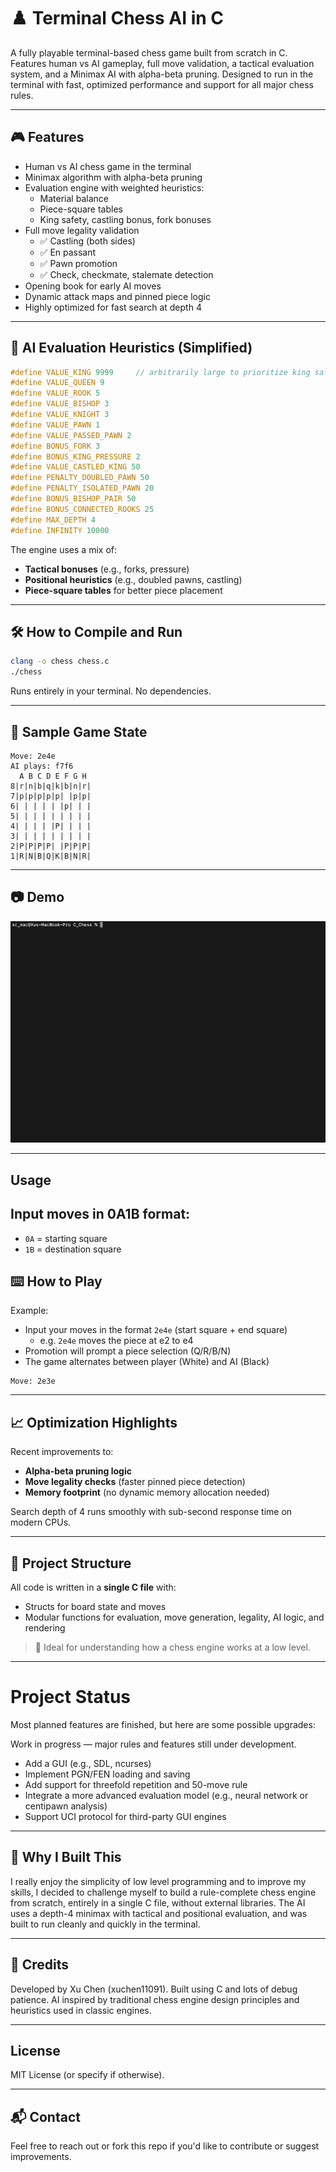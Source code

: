 # ♟️ Terminal Chess AI in C

A fully playable terminal-based chess game built from scratch in C.  
Features human vs AI gameplay, full move validation, a tactical evaluation system, and a Minimax AI with alpha-beta pruning. Designed to run in the terminal with fast, optimized performance and support for all major chess rules.

---

## 🎮 Features

- Human vs AI chess game in the terminal
- Minimax algorithm with alpha-beta pruning
- Evaluation engine with weighted heuristics:
  - Material balance
  - Piece-square tables
  - King safety, castling bonus, fork bonuses
- Full move legality validation
  - ✅ Castling (both sides)
  - ✅ En passant
  - ✅ Pawn promotion
  - ✅ Check, checkmate, stalemate detection
- Opening book for early AI moves
- Dynamic attack maps and pinned piece logic
- Highly optimized for fast search at depth 4

---

## 🧠 AI Evaluation Heuristics (Simplified)

```c
#define VALUE_KING 9999     // arbitrarily large to prioritize king safety
#define VALUE_QUEEN 9
#define VALUE_ROOK 5
#define VALUE_BISHOP 3  
#define VALUE_KNIGHT 3      
#define VALUE_PAWN 1
#define VALUE_PASSED_PAWN 2
#define BONUS_FORK 3
#define BONUS_KING_PRESSURE 2
#define VALUE_CASTLED_KING 50
#define PENALTY_DOUBLED_PAWN 50
#define PENALTY_ISOLATED_PAWN 20
#define BONUS_BISHOP_PAIR 50
#define BONUS_CONNECTED_ROOKS 25
#define MAX_DEPTH 4
#define INFINITY 10000
```

The engine uses a mix of:
- **Tactical bonuses** (e.g., forks, pressure)
- **Positional heuristics** (e.g., doubled pawns, castling)
- **Piece-square tables** for better piece placement

---

## 🛠️ How to Compile and Run

```bash
clang -o chess chess.c
./chess
```

Runs entirely in your terminal. No dependencies.

---

## 🧪 Sample Game State

```
Move: 2e4e
AI plays: f7f6
  A B C D E F G H
8|r|n|b|q|k|b|n|r|
7|p|p|p|p|p| |p|p|
6| | | | | |p| | |
5| | | | | | | | |
4| | | | |P| | | |
3| | | | | | | | |
2|P|P|P|P| |P|P|P|
1|R|N|B|Q|K|B|N|R|
```

---

## 📷 Demo

<p align="center">
  <img src="chessGameplayDemo.gif" width="600">
</p>

---

## Usage

Input moves in **0A1B** format:
---

- `0A` = starting square
- `1B` = destination square
## ⌨️ How to Play

Example:
- Input your moves in the format `2e4e` (start square + end square)
  - e.g. `2e4e` moves the piece at e2 to e4
- Promotion will prompt a piece selection (Q/R/B/N)
- The game alternates between player (White) and AI (Black)

```
Move: 2e3e
```
---

## 📈 Optimization Highlights

Recent improvements to:
- **Alpha-beta pruning logic**
- **Move legality checks** (faster pinned piece detection)
- **Memory footprint** (no dynamic memory allocation needed)

Search depth of 4 runs smoothly with sub-second response time on modern CPUs.

---

## 🧩 Project Structure

All code is written in a **single C file** with:
- Structs for board state and moves
- Modular functions for evaluation, move generation, legality, AI logic, and rendering

> 📌 Ideal for understanding how a chess engine works at a low level.

---

# Project Status
Most planned features are finished, but here are some possible upgrades:

Work in progress — major rules and features still under development.
- Add a GUI (e.g., SDL, ncurses)
- Implement PGN/FEN loading and saving
- Add support for threefold repetition and 50-move rule
- Integrate a more advanced evaluation model (e.g., neural network or centipawn analysis)
- Support UCI protocol for third-party GUI engines

---

## 🧠 Why I Built This

I really enjoy the simplicity of low level programming and to improve my skills, I decided to challenge myself to build a rule-complete chess engine from scratch, entirely in a single C file, without external libraries.
The AI uses a depth-4 minimax with tactical and positional evaluation, and was built to run cleanly and quickly in the terminal.

---

## 🙌 Credits

Developed by Xu Chen (xuchen11091). Built using C and lots of debug patience. AI inspired by traditional chess engine design principles and heuristics used in classic engines.

---

## License

MIT License (or specify if otherwise).


---

## 📬 Contact

Feel free to reach out or fork this repo if you'd like to contribute or suggest improvements.
